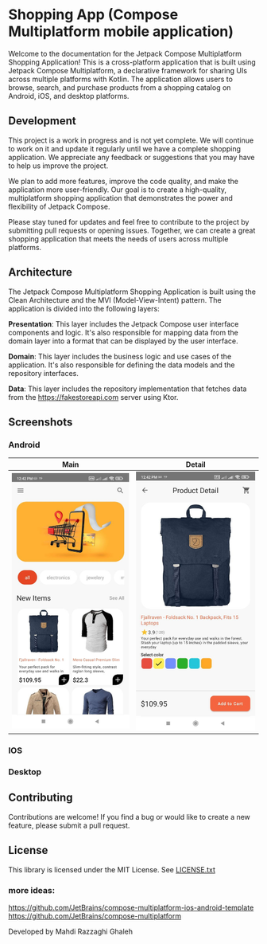 # Shopping App (Compose Multiplatform mobile application)

Welcome to the documentation for the Jetpack Compose Multiplatform Shopping Application! 
This is a cross-platform application that is built using Jetpack Compose Multiplatform, a declarative framework for sharing UIs across multiple platforms with Kotlin. 
The application allows users to browse, search, and purchase products from a shopping catalog on Android, iOS, and desktop platforms.


## Development
This project is a work in progress and is not yet complete. 
We will continue to work on it and update it regularly until we have a complete shopping application. 
We appreciate any feedback or suggestions that you may have to help us improve the project.

We plan to add more features, improve the code quality, and make the application more user-friendly. 
Our goal is to create a high-quality, multiplatform shopping application that demonstrates the power and flexibility of Jetpack Compose.

Please stay tuned for updates and feel free to contribute to the project by submitting pull requests or opening issues. 
Together, we can create a great shopping application that meets the needs of users across multiple platforms.

## Architecture
The Jetpack Compose Multiplatform Shopping Application is built using the Clean Architecture and the MVI (Model-View-Intent) pattern. 
The application is divided into the following layers:

**Presentation**: This layer includes the Jetpack Compose user interface components and logic. 
It's also responsible for mapping data from the domain layer into a format that can be displayed by the user interface.

**Domain**: This layer includes the business logic and use cases of the application. It's also responsible for defining the data models and the repository interfaces.

**Data**: This layer includes the repository implementation that fetches data from the https://fakestoreapi.com server using Ktor.

## Screenshots

### Android

| Main                   | Detail                 |
|------------------------|------------------------|
| ![](screenshots/1.jpg) | ![](screenshots/2.jpg) |

### IOS

### Desktop

## Contributing
Contributions are welcome! If you find a bug or would like to create a new feature, please submit a pull request.

## License
This library is licensed under the MIT License. See [LICENSE.txt](https://github.com/razaghimahdi/ShopKmp01)


### more ideas:
https://github.com/JetBrains/compose-multiplatform-ios-android-template
https://github.com/JetBrains/compose-multiplatform

Developed by Mahdi Razzaghi Ghaleh